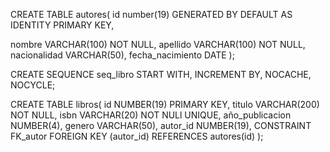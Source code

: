 CREATE TABLE autores(
id number(19) GENERATED BY DEFAULT AS IDENTITY PRIMARY KEY,

nombre VARCHAR(100) NOT NULL,
apellido VARCHAR(100) NOT NULL,
nacionalidad VARCHAR(50),
fecha_nacimiento DATE
);


CREATE SEQUENCE seq_libro
START WITH,
INCREMENT BY,
NOCACHE,
NOCYCLE;


CREATE TABLE libros(
id NUMBER(19) PRIMARY KEY,
titulo VARCHAR(200) NOT NULL,
isbn VARCHAR(20) NOT NULl UNIQUE,
año_publicacion NUMBER(4),
genero VARCHAR(50),
autor_id NUMBER(19),
CONSTRAINT FK_autor FOREIGN KEY (autor_id) REFERENCES autores(id)
);
